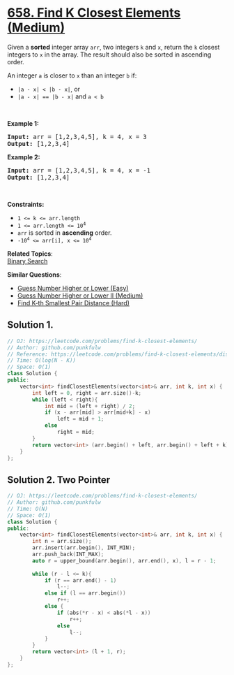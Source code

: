 # [658. Find K Closest Elements (Medium)](https://leetcode.com/problems/find-k-closest-elements/)

<p>Given a <strong>sorted</strong> integer array <code>arr</code>, two integers <code>k</code> and <code>x</code>, return the <code>k</code> closest integers to <code>x</code> in the array. The result should also be sorted in ascending order.</p>

<p>An integer <code>a</code> is closer to <code>x</code> than an integer <code>b</code> if:</p>

<ul>
	<li><code>|a - x| &lt; |b - x|</code>, or</li>
	<li><code>|a - x| == |b - x|</code> and <code>a &lt; b</code></li>
</ul>

<p>&nbsp;</p>
<p><strong>Example 1:</strong></p>
<pre><strong>Input:</strong> arr = [1,2,3,4,5], k = 4, x = 3
<strong>Output:</strong> [1,2,3,4]
</pre><p><strong>Example 2:</strong></p>
<pre><strong>Input:</strong> arr = [1,2,3,4,5], k = 4, x = -1
<strong>Output:</strong> [1,2,3,4]
</pre>
<p>&nbsp;</p>
<p><strong>Constraints:</strong></p>

<ul>
	<li><code>1 &lt;= k &lt;= arr.length</code></li>
	<li><code>1 &lt;= arr.length &lt;= 10<sup>4</sup></code></li>
	<li><code>arr</code> is sorted in <strong>ascending</strong> order.</li>
	<li><code>-10<sup>4</sup> &lt;= arr[i], x &lt;= 10<sup>4</sup></code></li>
</ul>


**Related Topics**:  
[Binary Search](https://leetcode.com/tag/binary-search/)

**Similar Questions**:
* [Guess Number Higher or Lower (Easy)](https://leetcode.com/problems/guess-number-higher-or-lower/)
* [Guess Number Higher or Lower II (Medium)](https://leetcode.com/problems/guess-number-higher-or-lower-ii/)
* [Find K-th Smallest Pair Distance (Hard)](https://leetcode.com/problems/find-k-th-smallest-pair-distance/)

## Solution 1.

```cpp
// OJ: https://leetcode.com/problems/find-k-closest-elements/
// Author: github.com/punkfulw
// Reference: https://leetcode.com/problems/find-k-closest-elements/discuss/106426/JavaC%2B%2BPython-Binary-Search-O(log(N-K)-%2B-K)
// Time: O(log(N - K))
// Space: O(1)
class Solution {
public:
    vector<int> findClosestElements(vector<int>& arr, int k, int x) {
        int left = 0, right = arr.size()-k;
        while (left < right){
            int mid = (left + right) / 2;
            if (x - arr[mid] > arr[mid+k] - x)
                left = mid + 1;
            else
                right = mid;
        }
        return vector<int> (arr.begin() + left, arr.begin() + left + k);
    }
};
```

## Solution 2. Two Pointer

```cpp
// OJ: https://leetcode.com/problems/find-k-closest-elements/
// Author: github.com/punkfulw
// Time: O(N)
// Space: O(1)
class Solution {
public:
    vector<int> findClosestElements(vector<int>& arr, int k, int x) {
        int n = arr.size();
        arr.insert(arr.begin(), INT_MIN);
        arr.push_back(INT_MAX);
        auto r = upper_bound(arr.begin(), arr.end(), x), l = r - 1;
        
        while (r - l <= k){
            if (r == arr.end() - 1)
                l--;
            else if (l == arr.begin())
                r++;
            else {
                if (abs(*r - x) < abs(*l - x))
                    r++;
                else
                    l--;
            }
        }
        return vector<int> (l + 1, r);
    }
};
```

